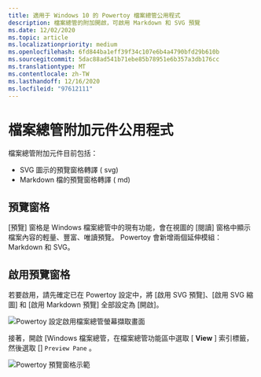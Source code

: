 ```yaml
---
title: 適用于 Windows 10 的 Powertoy 檔案總管公用程式
description: 檔案總管的附加開啟，可啟用 Markdown 和 SVG 預覽
ms.date: 12/02/2020
ms.topic: article
ms.localizationpriority: medium
ms.openlocfilehash: 6fd844ba1eff39f34c107e6b4a4790bfd29b610b
ms.sourcegitcommit: 5dac88ad541b71ebe85b78951e6b357a3db176cc
ms.translationtype: MT
ms.contentlocale: zh-TW
ms.lasthandoff: 12/16/2020
ms.locfileid: "97612111"
---
```

# <a name="file-explorer-add-ons-utility"></a>檔案總管附加元件公用程式

檔案總管附加元件目前包括：

- SVG 圖示的預覽窗格轉譯 ( svg) 
- Markdown 檔的預覽窗格轉譯 ( md) 

## <a name="preview-pane"></a>預覽窗格​​

[預覽] 窗格是 Windows 檔案總管中的現有功能，會在視圖的 [閱讀] 窗格中顯示檔案內容的輕量、豐富、唯讀預覽。 Powertoy 會新增兩個延伸模組： Markdown 和 SVG。

## <a name="enabling-preview-pane"></a>啟用預覽窗格

若要啟用，請先確定已在 Powertoy 設定中，將 [啟用 SVG 預覽]、[啟用 SVG 縮圖] 和 [啟用 Markdown 預覽] 全部設定為 [開啟]。

![Powertoy 設定啟用檔案總管螢幕擷取畫面](../images/powertoys-settings-fileexplorer.png)

接著，開啟 [Windows 檔案總管，在檔案總管功能區中選取 [ **View** ] 索引標籤，然後選取 [] `Preview Pane` 。

![Powertoy 預覽窗格示範](../images/powertoys-fileexplorer.gif)
